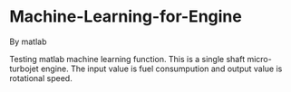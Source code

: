 # Machine-Learning-for-Engine
By matlab

Testing matlab machine learning function.
This is a single shaft micro-turbojet engine. The input value is fuel consumpution and output value is rotational speed.
